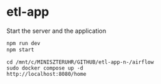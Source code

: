 # etl-app

 Start the server and the application
```sh
npm run dev
npm start
```
```
cd /mnt/c/MINISZTERUHR/GITHUB/etl-app-n-/airflow
sudo docker compose up -d
http://localhost:8080/home
```